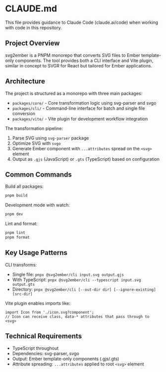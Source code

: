 # CLAUDE.md

This file provides guidance to Claude Code (claude.ai/code) when working with code in this repository.

## Project Overview

svg2ember is a PNPM monorepo that converts SVG files to Ember template-only components. The tool provides both a CLI interface and Vite plugin, similar in concept to SVGR for React but tailored for Ember applications.

## Architecture

The project is structured as a monorepo with three main packages:
- `packages/core/` - Core transformation logic using svg-parser and svgo
- `packages/cli/` - Command-line interface for batch and single file conversion
- `packages/vite/` - Vite plugin for development workflow integration

The transformation pipeline:
1. Parse SVG using `svg-parser` package
2. Optimize SVG with `svgo`
3. Generate Ember component with `...attributes` spread on the `<svg>` element
4. Output as `.gjs` (JavaScript) or `.gts` (TypeScript) based on configuration

## Common Commands

Build all packages:
```bash
pnpm build
```

Development mode with watch:
```bash
pnpm dev
```

Lint and format:
```bash
pnpm lint
pnpm format
```

## Key Usage Patterns

CLI transforms:
- Single file: `pnpx @svg2ember/cli input.svg output.gjs`
- With TypeScript: `pnpx @svg2ember/cli --typescript input.svg output.gts`
- Directory: `pnpx @svg2ember/cli [--out-dir dir] [--ignore-existing] [src-dir]`

Vite plugin enables imports like:
```gts
import Icon from './icon.svg?component';
// Icon can receive class, data-* attributes that pass through to <svg>
```

## Technical Requirements

- TypeScript throughout
- Dependencies: svg-parser, svgo
- Output: Ember template-only components (.gjs/.gts)
- Attribute spreading: `...attributes` applied to root `<svg>` element